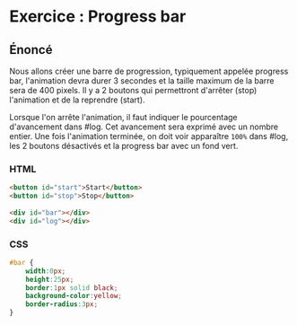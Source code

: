 # Exercice : Progress bar

## Énoncé

Nous allons créer une barre de progression, typiquement appelée progress bar, l'animation devra durer 3 secondes et la taille maximum de la barre sera de 400 pixels.
Il y a 2 boutons qui permettront d'arrêter (stop) l'animation et de la reprendre (start).

Lorsque l'on arrête l'animation, il faut indiquer le pourcentage d'avancement dans #log. Cet avancement sera exprimé avec un nombre entier.
Une fois l'animation terminée, on doit voir apparaître `100%` dans #log, les 2 boutons désactivés et la progress bar avec un fond vert.

### HTML

```html
<button id="start">Start</button>
<button id="stop">Stop</button>
 
<div id="bar"></div>
<div id="log"></div>
```


### CSS

```css
#bar {
    width:0px;
    height:25px;
    border:1px solid black;
    background-color:yellow;
    border-radius:3px;
}
```
